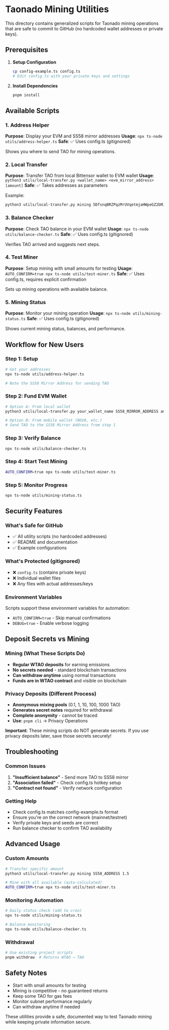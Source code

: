 # Taonado Mining Utilities

This directory contains generalized scripts for Taonado mining operations that are safe to commit to GitHub (no hardcoded wallet addresses or private keys).

## Prerequisites

1. **Setup Configuration**
   ```bash
   cp config-example.ts config.ts
   # Edit config.ts with your private keys and settings
   ```

2. **Install Dependencies**
   ```bash
   pnpm install
   ```

## Available Scripts

### 1. Address Helper
**Purpose**: Display your EVM and SS58 mirror addresses
**Usage**: `npx ts-node utils/address-helper.ts`
**Safe**: ✅ Uses config.ts (gitignored)

Shows you where to send TAO for mining operations.

### 2. Local Transfer
**Purpose**: Transfer TAO from local Bittensor wallet to EVM wallet
**Usage**: `python3 utils/local-transfer.py <wallet_name> <evm_mirror_address> [amount]`
**Safe**: ✅ Takes addresses as parameters

Example:
```bash
python3 utils/local-transfer.py mining 5DfsnqBRZPqzMrUVqetmjaHWpeGZ2bMJtnmbSYBsSGFX5DwZ 0.5
```

### 3. Balance Checker
**Purpose**: Check TAO balance in your EVM wallet
**Usage**: `npx ts-node utils/balance-checker.ts`
**Safe**: ✅ Uses config.ts (gitignored)

Verifies TAO arrived and suggests next steps.

### 4. Test Miner
**Purpose**: Setup mining with small amounts for testing
**Usage**: `AUTO_CONFIRM=true npx ts-node utils/test-miner.ts`
**Safe**: ✅ Uses config.ts, requires explicit confirmation

Sets up mining operations with available balance.

### 5. Mining Status
**Purpose**: Monitor your mining operation
**Usage**: `npx ts-node utils/mining-status.ts`
**Safe**: ✅ Uses config.ts (gitignored)

Shows current mining status, balances, and performance.

## Workflow for New Users

### Step 1: Setup
```bash
# Get your addresses
npx ts-node utils/address-helper.ts

# Note the SS58 Mirror Address for sending TAO
```

### Step 2: Fund EVM Wallet
```bash
# Option A: From local wallet
python3 utils/local-transfer.py your_wallet_name SS58_MIRROR_ADDRESS amount

# Option B: From mobile wallet (NOVA, etc.)
# Send TAO to the SS58 Mirror Address from step 1
```

### Step 3: Verify Balance
```bash
npx ts-node utils/balance-checker.ts
```

### Step 4: Start Test Mining
```bash
AUTO_CONFIRM=true npx ts-node utils/test-miner.ts
```

### Step 5: Monitor Progress
```bash
npx ts-node utils/mining-status.ts
```

## Security Features

### What's Safe for GitHub
- ✅ All utility scripts (no hardcoded addresses)
- ✅ README and documentation
- ✅ Example configurations

### What's Protected (gitignored)
- ❌ `config.ts` (contains private keys)
- ❌ Individual wallet files
- ❌ Any files with actual addresses/keys

### Environment Variables
Scripts support these environment variables for automation:
- `AUTO_CONFIRM=true` - Skip manual confirmations
- `DEBUG=true` - Enable verbose logging

## Deposit Secrets vs Mining

### Mining (What These Scripts Do)
- **Regular WTAO deposits** for earning emissions
- **No secrets needed** - standard blockchain transactions
- **Can withdraw anytime** using normal transactions
- **Funds are in WTAO contract** and visible on blockchain

### Privacy Deposits (Different Process)
- **Anonymous mixing pools** (0.1, 1, 10, 100, 1000 TAO)
- **Generates secret notes** required for withdrawal
- **Complete anonymity** - cannot be traced
- **Use**: `pnpm cli` → Privacy Operations

**Important**: These mining scripts do NOT generate secrets. If you use privacy deposits later, save those secrets securely!

## Troubleshooting

### Common Issues
1. **"Insufficient balance"** - Send more TAO to SS58 mirror
2. **"Association failed"** - Check config.ts hotkey setup
3. **"Contract not found"** - Verify network configuration

### Getting Help
- Check config.ts matches config-example.ts format
- Ensure you're on the correct network (mainnet/testnet)
- Verify private keys and seeds are correct
- Run balance checker to confirm TAO availability

## Advanced Usage

### Custom Amounts
```bash
# Transfer specific amount
python3 utils/local-transfer.py mining SS58_ADDRESS 1.5

# Mine with all available (auto-calculated)
AUTO_CONFIRM=true npx ts-node utils/test-miner.ts
```

### Monitoring Automation
```bash
# Daily status check (add to cron)
npx ts-node utils/mining-status.ts

# Balance monitoring
npx ts-node utils/balance-checker.ts
```

### Withdrawal
```bash
# Use existing project scripts
pnpm withdraw  # Returns WTAO → TAO
```

## Safety Notes

- Start with small amounts for testing
- Mining is competitive - no guaranteed returns
- Keep some TAO for gas fees
- Monitor subnet performance regularly
- Can withdraw anytime if needed

These utilities provide a safe, documented way to test Taonado mining while keeping private information secure.